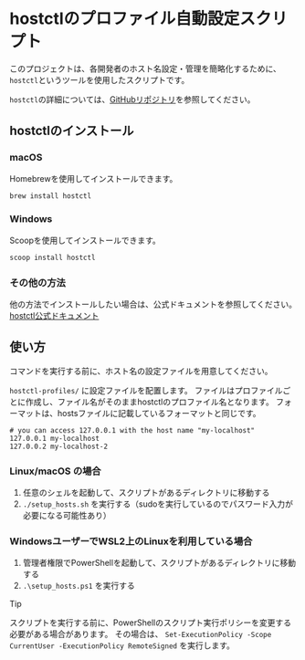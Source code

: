 # hostctlのプロファイル自動設定スクリプト

このプロジェクトは、各開発者のホスト名設定・管理を簡略化するために、`hostctl`というツールを使用したスクリプトです。

`hostctl`の詳細については、[GitHubリポジトリ](https://github.com/guumaster/hostctl)を参照してください。

## hostctlのインストール

### macOS
Homebrewを使用してインストールできます。
```bash
brew install hostctl
```

### Windows
Scoopを使用してインストールできます。
```powershell
scoop install hostctl
```

### その他の方法
他の方法でインストールしたい場合は、公式ドキュメントを参照してください。
[hostctl公式ドキュメント](https://guumaster.github.io/hostctl/docs/installation/)

## 使い方

コマンドを実行する前に、ホスト名の設定ファイルを用意してください。

`hostctl-profiles/` に設定ファイルを配置します。
ファイルはプロファイルごとに作成し、ファイル名がそのままhostctlのプロファイル名となります。
フォーマットは、hostsファイルに記載しているフォーマットと同じです。

```
# you can access 127.0.0.1 with the host name "my-localhost"
127.0.0.1 my-localhost
127.0.0.2 my-localhost-2
```

### Linux/macOS の場合

1. 任意のシェルを起動して、スクリプトがあるディレクトリに移動する
2. `./setup_hosts.sh` を実行する（sudoを実行しているのでパスワード入力が必要になる可能性あり）

### WindowsユーザーでWSL2上のLinuxを利用している場合

1. 管理者権限でPowerShellを起動して、スクリプトがあるディレクトリに移動する
2. `.\setup_hosts.ps1` を実行する

> [!TIP]
> スクリプトを実行する前に、PowerShellのスクリプト実行ポリシーを変更する必要がある場合があります。
> その場合は、 `Set-ExecutionPolicy -Scope CurrentUser -ExecutionPolicy RemoteSigned` を実行します。

